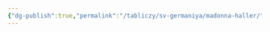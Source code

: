 ```yaml
---
{"dg-publish":true,"permalink":"/tabliczy/sv-germaniya/madonna-haller/","dgPassFrontmatter":true}
---
```



